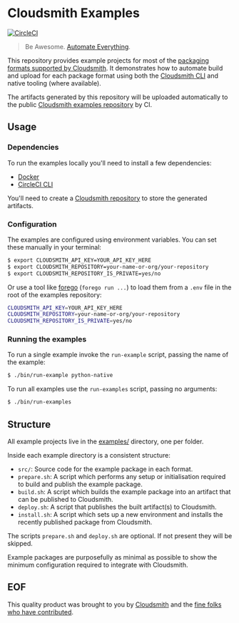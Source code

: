 # Cloudsmith Examples

[![CircleCI](https://circleci.com/gh/cloudsmith-io/cloudsmith-examples.svg?style=svg)](https://circleci.com/gh/cloudsmith-io/cloudsmith-examples)

> Be Awesome. [Automate Everything](https://corp.cloudsmith.io/tao/).

This repository provides example projects for most of the [packaging formats supported by Cloudsmith](https://cloudsmith.io/#package-formats). It demonstrates how to automate build and upload for each package format using both the [Cloudsmith CLI](https://github.com/cloudsmith-io/cloudsmith-cli) and native tooling (where available).

The artifacts generated by this repository will be uploaded automatically to the public [Cloudsmith examples repository](https://cloudsmith.io/~cloudsmith/repos/examples) by CI.

## Usage

### Dependencies

To run the examples locally you'll need to install a few dependencies:

- [Docker](https://www.docker.com/get-started)
- [CircleCI CLI](https://circleci.com/docs/2.0/local-cli/)

You'll need to create a [Cloudsmith repository](https://cloudsmith.io/repo/create/) to store the generated artifacts.

### Configuration

The examples are configured using environment variables. You can set these manually in your terminal:

```bash
$ export CLOUDSMITH_API_KEY=YOUR_API_KEY_HERE
$ export CLOUDSMITH_REPOSITORY=your-name-or-org/your-repository
$ export CLOUDSMITH_REPOSITORY_IS_PRIVATE=yes/no
```

Or use a tool like [forego](https://github.com/ddollar/forego) (`forego run ...`) to load them from a `.env` file in the root of the examples repository:

```bash
CLOUDSMITH_API_KEY=YOUR_API_KEY_HERE
CLOUDSMITH_REPOSITORY=your-name-or-org/your-repository
CLOUDSMITH_REPOSITORY_IS_PRIVATE=yes/no
```

### Running the examples

To run a single example invoke the `run-example` script, passing the name of the example:

```bash
$ ./bin/run-example python-native
```

To run all examples use the `run-examples` script, passing no arguments:

```bash
$ ./bin/run-examples
```

## Structure

All example projects live in the [examples/](https://github.com/cloudsmith-io/cloudsmith-examples/tree/master/examples) directory, one per folder.

Inside each example directory is a consistent structure:

- `src/`: Source code for the example package in each format.
- `prepare.sh`: A script which performs any setup or initialisation required to build and publish the example package.
- `build.sh`: A script which builds the example package into an artifact that can be published to Cloudsmith.
- `deploy.sh`: A script that publishes the built artifact(s) to Cloudsmith.
- `install.sh`: A script which sets up a new environment and installs the recently published package from Cloudsmith.

The scripts `prepare.sh` and `deploy.sh` are optional. If not present they will be skipped.

Example packages are purposefully as minimal as possible to show the minimum configuration required to integrate with Cloudsmith.

## EOF

This quality product was brought to you by [Cloudsmith](https://cloudsmith.io) and the [fine folks who have contributed](https://github.com/cloudsmith-io/cloudsmith-examples/blob/master/CONTRIBUTORS.md).
